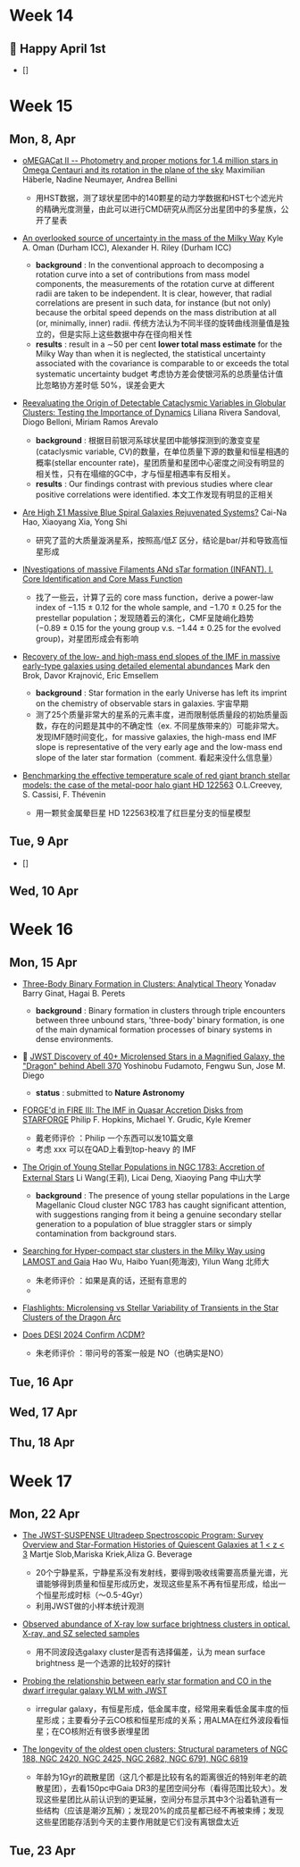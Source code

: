 # Week 14
## 👻 Happy April 1st
- []

# Week 15
## Mon, 8, Apr
- [oMEGACat II -- Photometry and proper motions for 1.4 million stars in Omega Centauri and its rotation in the plane of the sky](https://arxiv.org/abs/2404.03722) Maximilian Häberle, Nadine Neumayer, Andrea Bellini
	- 用HST数据，测了球状星团中的140颗星的动力学数据和HST七个滤光片的精确光度测量，由此可以进行CMD研究从而区分出星团中的多星族，公开了星表

- [An overlooked source of uncertainty in the mass of the Milky Way](https://arxiv.org/abs/2404.03726) Kyle A. Oman (Durham ICC), Alexander H. Riley (Durham ICC)
	- **background** : In the conventional approach to decomposing a rotation curve into a set of contributions from mass model components, the measurements of the rotation curve at different radii are taken to be independent. It is clear, however, that radial correlations are present in such data, for instance (but not only) because the orbital speed depends on the mass distribution at all (or, minimally, inner) radii. 传统方法认为不同半径的旋转曲线测量值是独立的，但是实际上这些数据中存在径向相关性
	- **results** : result in a ∼50 per cent **lower total mass estimate** for the Milky Way than when it is neglected, the statistical uncertainty associated with the covariance is comparable to or exceeds the total systematic uncertainty budget 考虑协方差会使银河系的总质量估计值比忽略协方差时低 50%，误差会更大

- [Reevaluating the Origin of Detectable Cataclysmic Variables in Globular Clusters: Testing the Importance of Dynamics](https://arxiv.org/abs/2404.03796) Liliana Rivera Sandoval, Diogo Belloni, Miriam Ramos Arevalo
	- **background** : 根据目前银河系球状星团中能够探测到的激变变星(cataclysmic variable, CV)的数量，在单位质量下源的数量和恒星相遇的概率(stellar encounter rate)，星团质量和星团中心密度之间没有明显的相关性，只有在塌缩的GC中，才与恒星相遇率有反相关。
	- **results** : Our findings contrast with previous studies where clear positive correlations were identified. 本文工作发现有明显的正相关

- [Are High Σ1 Massive Blue Spiral Galaxies Rejuvenated Systems?](https://arxiv.org/abs/2404.03850) Cai-Na Hao, Xiaoyang Xia, Yong Shi
	- 研究了蓝的大质量漩涡星系，按照高/低$\Sigma$ 区分，结论是bar/并和导致高恒星形成

- [INvestigations of massive Filaments ANd sTar formation (INFANT). I. Core Identification and Core Mass Function](https://arxiv.org/abs/2404.03858)
	- 找了一些云，计算了云的 core mass function，derive a power-law index of −1.15 ± 0.12 for the whole sample, and −1.70 ± 0.25 for the prestellar population；发现随着云的演化，CMF呈陡峭化趋势(−0.89 ± 0.15 for the young group v.s. −1.44 ± 0.25 for the evolved group)，对星团形成会有影响

- [Recovery of the low- and high-mass end slopes of the IMF in massive early-type galaxies using detailed elemental abundances](https://arxiv.org/abs/2404.03939) Mark den Brok, Davor Krajnović, Eric Emsellem
	- **background** : Star formation in the early Universe has left its imprint on the chemistry of observable stars in galaxies. 宇宙早期
	- 测了25个质量非常大的星系的元素丰度，进而限制低质量段的初始质量函数，存在的问题是其中的不确定性（ex. 不同星族带来的）可能非常大。发现IMF随时间变化，for massive galaxies, the high-mass end IMF slope is representative of the very early age and the low-mass end slope of the later star formation（comment. 看起来没什么信息量）

- [Benchmarking the effective temperature scale of red giant branch stellar models: the case of the metal-poor halo giant HD 122563](https://arxiv.org/abs/2404.04010) O.L.Creevey, S. Cassisi, F. Thévenin
	- 用一颗贫金属晕巨星 HD 122563校准了红巨星分支的恒星模型

## Tue, 9 Apr
- []

## Wed, 10 Apr


# Week 16
## Mon, 15 Apr
- [Three-Body Binary Formation in Clusters: Analytical Theory](https://arxiv.org/abs/2404.08040) Yonadav Barry Ginat, Hagai B. Perets
	- **background** : Binary formation in clusters through triple encounters between three unbound stars, 'three-body' binary formation, is one of the main dynamical formation processes of binary systems in dense environments.

- 🍃 [JWST Discovery of 40+ Microlensed Stars in a Magnified Galaxy, the "Dragon" behind Abell 370](https://arxiv.org/abs/2404.08045) Yoshinobu Fudamoto, Fengwu Sun, Jose M. Diego
	- **status** : submitted to **Nature Astronomy**

- [FORGE'd in FIRE III: The IMF in Quasar Accretion Disks from STARFORGE](https://arxiv.org/abs/2404.08046) Philip F. Hopkins, Michael Y. Grudic, Kyle Kremer
	- 戴老师评价 ：Philip 一个东西可以发10篇文章 
	- 考虑 xxx 可以在QAD上看到top-heavy 的 IMF

- [The Origin of Young Stellar Populations in NGC 1783: Accretion of External Stars](https://arxiv.org/abs/2404.08047) Li Wang(王莉), Licai Deng, Xiaoying Pang 中山大学
	- **background** : The presence of young stellar populations in the Large Magellanic Cloud cluster NGC 1783 has caught significant attention, with suggestions ranging from it being a genuine secondary stellar generation to a population of blue straggler stars or simply contamination from background stars.

- [Searching for Hyper-compact star clusters in the Milky Way using LAMOST and Gaia](https://arxiv.org/abs/2404.08234) Hao Wu, Haibo Yuan(苑海波), Yilun Wang 北师大
	- 朱老师评价 ：如果是真的话，还挺有意思的
	- 

- [Flashlights: Microlensing vs Stellar Variability of Transients in the Star Clusters of the Dragon Arc](https://arxiv.org/abs/2404.08571)

- [Does DESI 2024 Confirm ΛCDM?](https://arxiv.org/abs/2404.08633)
	- 朱老师评价 ：带问号的答案一般是 NO（也确实是NO）

## Tue, 16 Apr

## Wed, 17 Apr

## Thu, 18 Apr

# Week 17
## Mon, 22 Apr
- [The JWST-SUSPENSE Ultradeep Spectroscopic Program: Survey Overview and Star-Formation Histories of Quiescent Galaxies at 1 < z < 3]() Martje Slob,Mariska Kriek,Aliza G. Beverage
	- 20个宁静星系，宁静星系没有发射线，要得到吸收线需要高质量光谱，光谱能够得到质量和恒星形成历史，发现这些星系不再有恒星形成，给出一个恒星形成时标（～0.5-4Gyr）
	- 利用JWST做的小样本统计观测

- [Observed abundance of X-ray low surface brightness clusters in optical, X-ray, and SZ selected samples]()
	- 用不同波段选galaxy cluster是否有选择偏差，认为 mean surface brightness 是一个选源的比较好的探针

- [Probing the relationship between early star formation and CO in the dwarf irregular galaxy WLM with JWST]()
	- irregular galaxy，有恒星形成，低金属丰度，经常用来看低金属丰度的恒星形成；主要看分子云CO核和恒星形成的关系；用ALMA在红外波段看恒星；在CO核附近有很多嵌埋星团

- [The longevity of the oldest open clusters: Structural parameters of NGC 188, NGC 2420, NGC 2425, NGC 2682, NGC 6791, NGC 6819]()
	- 年龄为1Gyr的疏散星团（这几个都是比较有名的距离很近的特别年老的疏散星团），去看150pc中Gaia DR3的星团空间分布（看得范围比较大）。发现这些星团比从前认识到的更延展，空间分布显示其中3个沿着轨道有一些结构（应该是潮汐瓦解）；发现20%的成员星都已经不再被束缚；发现这些星团能存活到今天的主要作用就是它们没有离银盘太近

## Tue, 23 Apr
